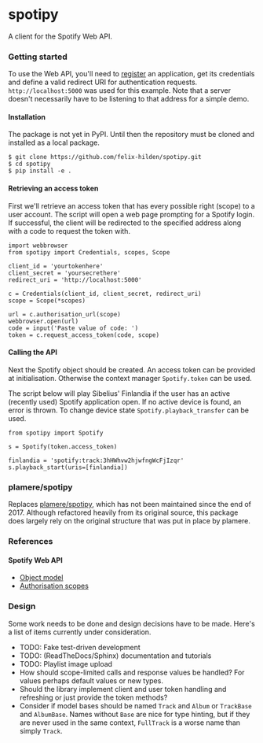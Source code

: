 # spotipy
A client for the Spotify Web API.

### Getting started
To use the Web API, you'll need to [register](https://developer.spotify.com/dashboard/applications)
an application, get its credentials and define a valid redirect URI for authentication requests.
`http://localhost:5000` was used for this example.
Note that a server doesn't necessarily have to be listening to that address for a simple demo.

#### Installation
The package is not yet in PyPI.
Until then the repository must be cloned and installed as a local package.

```
$ git clone https://github.com/felix-hilden/spotipy.git
$ cd spotipy
$ pip install -e .
```

#### Retrieving an access token
First we'll retrieve an access token that has every possible right (scope) to a user account.
The script will open a web page prompting for a Spotify login.
If successful, the client will be redirected to the specified address along with a code to request the token with.

```
import webbrowser
from spotipy import Credentials, scopes, Scope

client_id = 'yourtokenhere'
client_secret = 'yoursecrethere'
redirect_uri = 'http://localhost:5000'

c = Credentials(client_id, client_secret, redirect_uri)
scope = Scope(*scopes)

url = c.authorisation_url(scope)
webbrowser.open(url)
code = input('Paste value of code: ')
token = c.request_access_token(code, scope)
```

#### Calling the API
Next the Spotify object should be created.
An access token can be provided at initialisation.
Otherwise the context manager `Spotify.token` can be used.

The script below will play Sibelius' Finlandia if the user has an active (recently used) Spotify application open.
If no active device is found, an error is thrown.
To change device state `Spotify.playback_transfer` can be used.

```
from spotipy import Spotify

s = Spotify(token.access_token)

finlandia = 'spotify:track:3hHWhvw2hjwfngWcFjIzqr'
s.playback_start(uris=[finlandia])
```

### plamere/spotipy
Replaces [plamere/spotipy](https://github.com/plamere/spotipy), which has not been maintained since the end of 2017.
Although refactored heavily from its original source, this package does largely rely on the original structure that
was put in place by plamere.

### References
#### Spotify Web API
- [Object model](https://developer.spotify.com/documentation/web-api/reference/object-model/)
- [Authorisation scopes](https://developer.spotify.com/documentation/general/guides/scopes/)

### Design
Some work needs to be done and design decisions have to be made.
Here's a list of items currently under consideration.

- TODO: Fake test-driven development
- TODO: (ReadTheDocs/Sphinx) documentation and tutorials
- TODO: Playlist image upload
- How should scope-limited calls and response values be handled? For values perhaps default values or new types.
- Should the library implement client and user token handling and refreshing or just provide the token methods?
- Consider if model bases should be named `Track` and `Album` or `TrackBase` and `AlbumBase`.
Names without `Base` are nice for type hinting, but if they are never used in the same context,
`FullTrack` is a worse name than simply `Track`.
